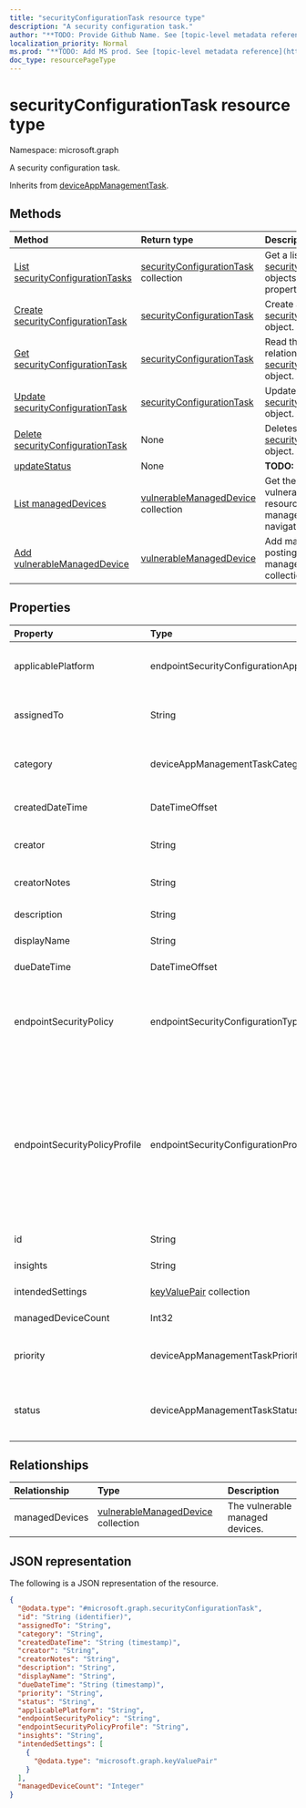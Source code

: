 ```yaml
---
title: "securityConfigurationTask resource type"
description: "A security configuration task."
author: "**TODO: Provide Github Name. See [topic-level metadata reference](https://msgo.azurewebsites.net/add/document/guidelines/metadata.html#topic-level-metadata)**"
localization_priority: Normal
ms.prod: "**TODO: Add MS prod. See [topic-level metadata reference](https://msgo.azurewebsites.net/add/document/guidelines/metadata.html#topic-level-metadata)**"
doc_type: resourcePageType
---
```


# securityConfigurationTask resource type

Namespace: microsoft.graph



A security configuration task.


Inherits from [deviceAppManagementTask](../resources/deviceappmanagementtask.md).

## Methods
|Method|Return type|Description|
|:---|:---|:---|
|[List securityConfigurationTasks](../api/securityconfigurationtask-list.md)|[securityConfigurationTask](../resources/securityconfigurationtask.md) collection|Get a list of the [securityConfigurationTask](../resources/securityconfigurationtask.md) objects and their properties.|
|[Create securityConfigurationTask](../api/securityconfigurationtask-create.md)|[securityConfigurationTask](../resources/securityconfigurationtask.md)|Create a new [securityConfigurationTask](../resources/securityconfigurationtask.md) object.|
|[Get securityConfigurationTask](../api/securityconfigurationtask-get.md)|[securityConfigurationTask](../resources/securityconfigurationtask.md)|Read the properties and relationships of a [securityConfigurationTask](../resources/securityconfigurationtask.md) object.|
|[Update securityConfigurationTask](../api/securityconfigurationtask-update.md)|[securityConfigurationTask](../resources/securityconfigurationtask.md)|Update the properties of a [securityConfigurationTask](../resources/securityconfigurationtask.md) object.|
|[Delete securityConfigurationTask](../api/securityconfigurationtask-delete.md)|None|Deletes a [securityConfigurationTask](../resources/securityconfigurationtask.md) object.|
|[updateStatus](../api/securityconfigurationtask-updatestatus.md)|None|**TODO: Add Description**|
|[List managedDevices](../api/securityconfigurationtask-list-manageddevices.md)|[vulnerableManagedDevice](../resources/vulnerablemanageddevice.md) collection|Get the vulnerableManagedDevice resources from the managedDevices navigation property.|
|[Add vulnerableManagedDevice](../api/securityconfigurationtask-post-manageddevices.md)|[vulnerableManagedDevice](../resources/vulnerablemanageddevice.md)|Add managedDevices by posting to the managedDevices collection.|

## Properties
|Property|Type|Description|
|:---|:---|:---|
|applicablePlatform|endpointSecurityConfigurationApplicablePlatform|The applicable platform. Possible values are: `unknown`, `macOS`, `windows10AndLater`, `windows10AndWindowsServer`.|
|assignedTo|String|The name or email of the admin this task is assigned to. Inherited from [deviceAppManagementTask](../resources/deviceappmanagementtask.md)|
|category|deviceAppManagementTaskCategory|The category. Inherited from [deviceAppManagementTask](../resources/deviceappmanagementtask.md). Possible values are: `unknown`, `advancedThreatProtection`.|
|createdDateTime|DateTimeOffset|The created date. Inherited from [deviceAppManagementTask](../resources/deviceappmanagementtask.md)|
|creator|String|The email address of the creator. Inherited from [deviceAppManagementTask](../resources/deviceappmanagementtask.md)|
|creatorNotes|String|Notes from the creator. Inherited from [deviceAppManagementTask](../resources/deviceappmanagementtask.md)|
|description|String|The description. Inherited from [deviceAppManagementTask](../resources/deviceappmanagementtask.md)|
|displayName|String|The name. Inherited from [deviceAppManagementTask](../resources/deviceappmanagementtask.md)|
|dueDateTime|DateTimeOffset|The due date. Inherited from [deviceAppManagementTask](../resources/deviceappmanagementtask.md)|
|endpointSecurityPolicy|endpointSecurityConfigurationType|The endpoint security policy type. Possible values are: `unknown`, `antivirus`, `diskEncryption`, `firewall`, `endpointDetectionAndResponse`, `attackSurfaceReduction`, `accountProtection`.|
|endpointSecurityPolicyProfile|endpointSecurityConfigurationProfileType|The endpoint security policy profile. Possible values are: `unknown`, `antivirus`, `windowsSecurity`, `bitLocker`, `fileVault`, `firewall`, `firewallRules`, `endpointDetectionAndResponse`, `deviceControl`, `appAndBrowserIsolation`, `exploitProtection`, `webProtection`, `applicationControl`, `attackSurfaceReductionRules`, `accountProtection`.|
|id|String|**TODO: Add Description** Inherited from [entity](../resources/entity.md)|
|insights|String|Information about the mitigation.|
|intendedSettings|[keyValuePair](../resources/keyvaluepair.md) collection|The intended settings and their values.|
|managedDeviceCount|Int32|The number of vulnerable devices.|
|priority|deviceAppManagementTaskPriority|The priority. Inherited from [deviceAppManagementTask](../resources/deviceappmanagementtask.md). Possible values are: `none`, `high`, `low`.|
|status|deviceAppManagementTaskStatus|The status. Inherited from [deviceAppManagementTask](../resources/deviceappmanagementtask.md). Possible values are: `unknown`, `pending`, `active`, `completed`, `rejected`.|

## Relationships
|Relationship|Type|Description|
|:---|:---|:---|
|managedDevices|[vulnerableManagedDevice](../resources/vulnerablemanageddevice.md) collection|The vulnerable managed devices.|

## JSON representation
The following is a JSON representation of the resource.
<!-- {
  "blockType": "resource",
  "keyProperty": "id",
  "@odata.type": "microsoft.graph.securityConfigurationTask",
  "baseType": "microsoft.graph.deviceAppManagementTask",
  "openType": false
}
-->
``` json
{
  "@odata.type": "#microsoft.graph.securityConfigurationTask",
  "id": "String (identifier)",
  "assignedTo": "String",
  "category": "String",
  "createdDateTime": "String (timestamp)",
  "creator": "String",
  "creatorNotes": "String",
  "description": "String",
  "displayName": "String",
  "dueDateTime": "String (timestamp)",
  "priority": "String",
  "status": "String",
  "applicablePlatform": "String",
  "endpointSecurityPolicy": "String",
  "endpointSecurityPolicyProfile": "String",
  "insights": "String",
  "intendedSettings": [
    {
      "@odata.type": "microsoft.graph.keyValuePair"
    }
  ],
  "managedDeviceCount": "Integer"
}
```


